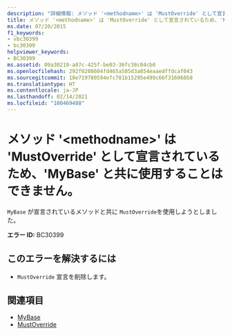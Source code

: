 ```yaml
---
description: "詳細情報: メソッド '<methodname>' は 'MustOverride' として宣言されているため、'MyBase' と共に使用することはできません"
title: メソッド '<methodname>' は 'MustOverride' として宣言されているため、'MyBase' と共に使用することはできません。
ms.date: 07/20/2015
f1_keywords:
- vbc30399
- bc30399
helpviewer_keywords:
- BC30399
ms.assetid: 09a30219-a07c-425f-be03-36fc38c04cb0
ms.openlocfilehash: 292f0208604fd465a505d3a854eaaedffdcaf043
ms.sourcegitcommit: 10e719780594efc781b15295e499c66f316068b8
ms.translationtype: HT
ms.contentlocale: ja-JP
ms.lasthandoff: 02/14/2021
ms.locfileid: "100469488"
---
```

# <a name="mybase-cannot-be-used-with-method-methodname-because-it-is-declared-mustoverride"></a>メソッド '\<methodname>' は 'MustOverride' として宣言されているため、'MyBase' と共に使用することはできません。

`MyBase` が宣言されているメソッドと共に `MustOverride`を使用しようとしました。  
  
 **エラー ID:** BC30399  
  
## <a name="to-correct-this-error"></a>このエラーを解決するには  
  
- `MustOverride` 宣言を削除します。  
  
## <a name="see-also"></a>関連項目

- [MyBase](../programming-guide/program-structure/me-my-mybase-and-myclass.md#mybase)
- [MustOverride](../language-reference/modifiers/mustoverride.md)
